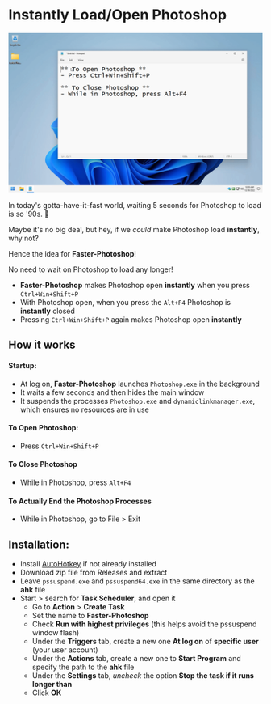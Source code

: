 # Instantly Load/Open Photoshop

![Example](https://github.com/asheroto/Faster-Photoshop/blob/master/Demo.gif?raw=true)

In today's gotta-have-it-fast world, waiting 5 seconds for Photoshop to load is so '90s. 🤣

Maybe it's no big deal, but hey, if we *could* make Photoshop load **instantly**, why not?

Hence the idea for **Faster-Photoshop**!

No need to wait on Photoshop to load any longer!

- **Faster-Photoshop** makes Photoshop open **instantly** when you press `Ctrl+Win+Shift+P`
- With Photoshop open, when you press the `Alt+F4` Photoshop is **instantly** closed
- Pressing `Ctrl+Win+Shift+P` again makes Photoshop open **instantly**

## How it works

#### Startup:
- At log on, **Faster-Photoshop** launches `Photoshop.exe` in the background
- It waits a few seconds and then hides the main window
- It suspends the processes `Photoshop.exe` and `dynamiclinkmanager.exe`, which ensures no resources are in use

#### To Open Photoshop:
- Press `Ctrl+Win+Shift+P`

#### To Close Photoshop
- While in Photoshop, press `Alt+F4`

#### To Actually End the Photoshop Processes
- While in Photoshop, go to File > Exit

## Installation:
- Install [AutoHotkey](https://www.autohotkey.com/) if not already installed
- Download zip file from Releases and extract
- Leave `pssuspend.exe` and `pssuspend64.exe` in the same directory as the **ahk** file
- Start > search for **Task Scheduler**, and open it
	- Go to **Action** > **Create Task**
	- Set the name to **Faster-Photoshop**
	- Check **Run with highest privileges** (this helps avoid the pssuspend window flash)
	- Under the **Triggers** tab, create a new one **At log on** of **specific user** (your user account)
	- Under the **Actions** tab, create a new one to **Start Program** and specify the path to the **ahk** file
	- Under the **Settings** tab, *uncheck* the option **Stop the task if it runs longer than**
	- Click **OK**